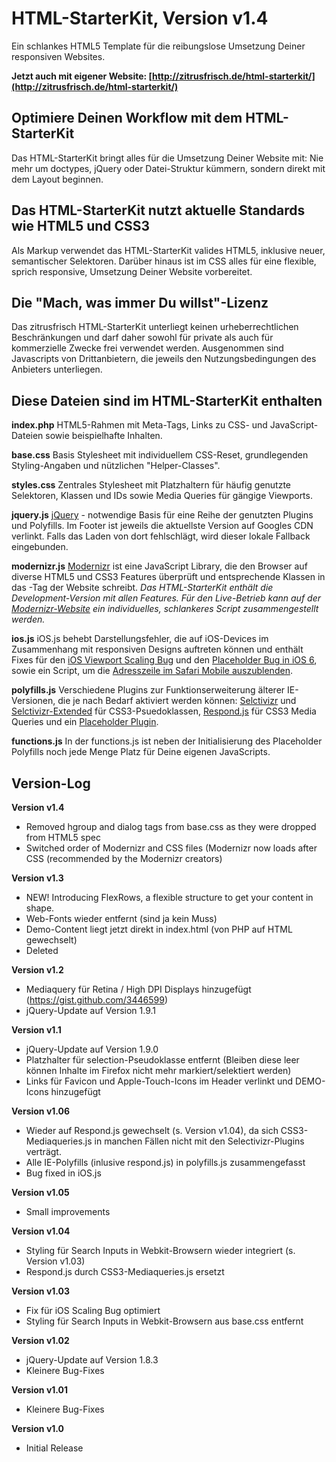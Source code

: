 # HTML-StarterKit, Version v1.4
Ein schlankes HTML5 Template für die reibungslose Umsetzung Deiner responsiven Websites.

**Jetzt auch mit eigener Website: [http://zitrusfrisch.de/html-starterkit/](http://zitrusfrisch.de/html-starterkit/)**

## Optimiere Deinen Workflow mit dem HTML-StarterKit
Das HTML-StarterKit bringt alles für die Umsetzung Deiner Website mit: Nie mehr um doctypes, jQuery oder Datei-Struktur kümmern, sondern direkt mit dem Layout beginnen.

## Das HTML-StarterKit nutzt aktuelle Standards wie HTML5 und CSS3
Als Markup verwendet das HTML-StarterKit valides HTML5, inklusive neuer, semantischer Selektoren. Darüber hinaus ist im CSS alles für eine flexible, sprich responsive, Umsetzung Deiner Website vorbereitet.

## Die "Mach, was immer Du willst"-Lizenz
Das zitrusfrisch HTML-StarterKit unterliegt keinen urheberrechtlichen Beschränkungen und darf daher sowohl für private als auch für kommerzielle Zwecke frei verwendet werden. Ausgenommen sind Javascripts von Drittanbietern, die jeweils den Nutzungsbedingungen des Anbieters unterliegen.

## Diese Dateien sind im HTML-StarterKit enthalten

**index.php**
HTML5-Rahmen mit Meta-Tags, Links zu CSS- und JavaScript-Dateien sowie beispielhafte Inhalten.

**base.css**
Basis Stylesheet mit individuellem CSS-Reset, grundlegenden Styling-Angaben und nützlichen "Helper-Classes".

**styles.css**
Zentrales Stylesheet mit Platzhaltern für häufig genutzte Selektoren, Klassen und IDs sowie Media Queries für gängige Viewports.

**jquery.js**
[jQuery](http://jquery.com/) - notwendige Basis für eine Reihe der genutzten Plugins und Polyfills. Im Footer ist jeweils die aktuellste Version auf Googles CDN verlinkt. Falls das Laden von dort fehlschlägt, wird dieser lokale Fallback eingebunden.

**modernizr.js**
[Modernizr](http://modernizr.com/) ist eine JavaScript Library, die den Browser auf diverse HTML5 und CSS3 Features überprüft und entsprechende Klassen in das <html>-Tag der Website schreibt.
*Das HTML-StarterKit enthält die Development-Version mit allen Features. Für den Live-Betrieb kann auf der [Modernizr-Website](http://modernizr.com/) ein individuelles, schlankeres Script zusammengestellt werden.*

**ios.js**
iOS.js behebt Darstellungsfehler, die auf iOS-Devices im Zusammenhang mit responsiven Designs auftreten können und enthält Fixes für den [iOS Viewport Scaling Bug](https://gist.github.com/901295) und den [Placeholder Bug in iOS 6](http://mooki83.tistory.com), sowie ein Script, um die [Adresszeile im Safari Mobile auszublenden](http://remysharp.com/2010/08/05/doing-it-right-skipping-the-iphone-url-bar/).

**polyfills.js**
Verschiedene Plugins zur Funktionserweiterung älterer IE-Versionen, die je nach Bedarf aktiviert werden können: [Selctivizr](http://selectivizr.com) und [Selctivizr-Extended](http://github.com/keithclark/JQuery-Extended-Selectors) für CSS3-Psuedoklassen, [Respond.js](http://j.mp/respondjs) für CSS3 Media Queries und ein [Placeholder Plugin](https://github.com/mathiasbynens/jquery-placeholder).

**functions.js**
In der functions.js ist neben der Initialisierung des Placeholder Polyfills noch jede Menge Platz für Deine eigenen JavaScripts.


## Version-Log

**Version v1.4**
+ Removed hgroup and dialog tags from base.css as they were dropped from HTML5 spec  
+ Switched order of Modernizr and CSS files (Modernizr now loads after CSS (recommended by the Modernizr creators)

**Version v1.3**
+ NEW! Introducing FlexRows, a flexible structure to get your content in shape.
+ Web-Fonts wieder entfernt (sind ja kein Muss)
+ Demo-Content liegt jetzt direkt in index.html (von PHP auf HTML gewechselt)
+ Deleted <dialog> from base.css

**Version v1.2**
+ Mediaquery für Retina / High DPI Displays hinzugefügt (https://gist.github.com/3446599)
+ jQuery-Update auf Version 1.9.1

**Version v1.1**
+ jQuery-Update auf Version 1.9.0
+ Platzhalter für selection-Pseudoklasse entfernt (Bleiben diese leer können Inhalte im Firefox nicht mehr markiert/selektiert werden)
+ Links für Favicon und Apple-Touch-Icons im Header verlinkt und DEMO-Icons hinzugefügt

**Version v1.06**
+ Wieder auf Respond.js gewechselt (s. Version v1.04), da sich CSS3-Mediaqueries.js in manchen Fällen nicht mit den Selectivizr-Plugins verträgt.
+ Alle IE-Polyfills (inlusive respond.js) in polyfills.js zusammengefasst
+ Bug fixed in iOS.js

**Version v1.05**
+ Small improvements

**Version v1.04**
+ Styling für Search Inputs in Webkit-Browsern wieder integriert (s. Version v1.03)
+ Respond.js durch CSS3-Mediaqueries.js ersetzt

**Version v1.03**
+ Fix für iOS Scaling Bug optimiert
+ Styling für Search Inputs in Webkit-Browsern aus base.css entfernt

**Version v1.02**
+ jQuery-Update auf Version 1.8.3
+ Kleinere Bug-Fixes

**Version v1.01**
+ Kleinere Bug-Fixes

**Version v1.0**
+ Initial Release

